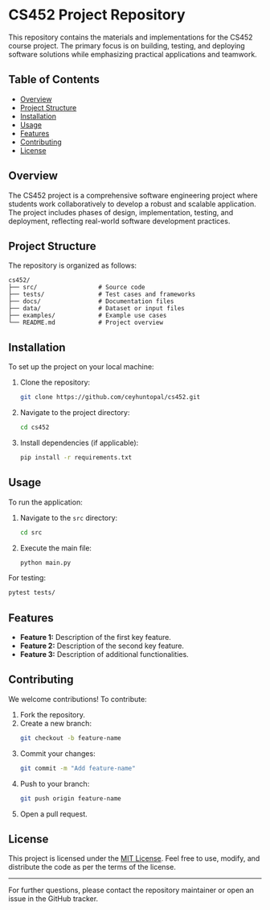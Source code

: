 # CS452 Project Repository

This repository contains the materials and implementations for the CS452 course project. The primary focus is on building, testing, and deploying software solutions while emphasizing practical applications and teamwork.

## Table of Contents

- [Overview](#overview)
- [Project Structure](#project-structure)
- [Installation](#installation)
- [Usage](#usage)
- [Features](#features)
- [Contributing](#contributing)
- [License](#license)

## Overview

The CS452 project is a comprehensive software engineering project where students work collaboratively to develop a robust and scalable application. The project includes phases of design, implementation, testing, and deployment, reflecting real-world software development practices.

## Project Structure

The repository is organized as follows:

```
cs452/
├── src/                 # Source code
├── tests/               # Test cases and frameworks
├── docs/                # Documentation files
├── data/                # Dataset or input files
├── examples/            # Example use cases
└── README.md            # Project overview
```

## Installation

To set up the project on your local machine:

1. Clone the repository:
   ```bash
   git clone https://github.com/ceyhuntopal/cs452.git
   ```

2. Navigate to the project directory:
   ```bash
   cd cs452
   ```

3. Install dependencies (if applicable):
   ```bash
   pip install -r requirements.txt
   ```

## Usage

To run the application:

1. Navigate to the `src` directory:
   ```bash
   cd src
   ```

2. Execute the main file:
   ```bash
   python main.py
   ```

For testing:
```bash
pytest tests/
```

## Features

- **Feature 1:** Description of the first key feature.
- **Feature 2:** Description of the second key feature.
- **Feature 3:** Description of additional functionalities.

## Contributing

We welcome contributions! To contribute:

1. Fork the repository.
2. Create a new branch:
   ```bash
   git checkout -b feature-name
   ```
3. Commit your changes:
   ```bash
   git commit -m "Add feature-name"
   ```
4. Push to your branch:
   ```bash
   git push origin feature-name
   ```
5. Open a pull request.

## License

This project is licensed under the [MIT License](LICENSE). Feel free to use, modify, and distribute the code as per the terms of the license.

---

For further questions, please contact the repository maintainer or open an issue in the GitHub tracker.
